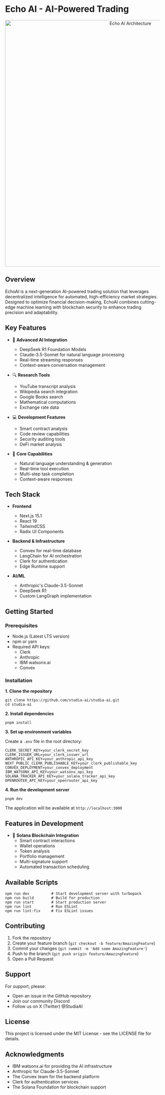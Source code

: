 # Echo AI - AI-Powered Trading


<div align="center">
  <img src="public/banner.png" alt="Echo AI Architecture" width="800"/>
</div>



## Overview
EchoAI is a next-generation AI-powered trading solution that leverages decentralized intelligence for automated, high-efficiency market strategies. Designed to optimize financial decision-making, EchoAI combines cutting-edge machine learning with blockchain security to enhance trading precision and adaptability.

## Key Features
- 🤖 **Advanced AI Integration**
  - DeepSeek R1 Foundation Models
  - Claude-3.5-Sonnet for natural language processing
  - Real-time streaming responses
  - Context-aware conversation management

- 🔍 **Research Tools**
  - YouTube transcript analysis
  - Wikipedia search integration
  - Google Books search
  - Mathematical computations
  - Exchange rate data

- 💻 **Development Features**
  - Smart contract analysis
  - Code review capabilities
  - Security auditing tools
  - DeFi market analysis

- 🎯 **Core Capabilities**
  - Natural language understanding & generation
  - Real-time tool execution
  - Multi-step task completion
  - Context-aware responses

## Tech Stack
- **Frontend**
  - Next.js 15.1
  - React 19
  - TailwindCSS
  - Radix UI Components

- **Backend & Infrastructure**
  - Convex for real-time database
  - LangChain for AI orchestration
  - Clerk for authentication
  - Edge Runtime support

- **AI/ML**
  - Anthropic's Claude-3.5-Sonnet
  - DeepSeek R1
  - Custom LangGraph implementation

## Getting Started

### Prerequisites
- Node.js (Latest LTS version)
- npm or yarn
- Required API keys:
  - Clerk
  - Anthropic
  - IBM watsonx.ai
  - Convex

### Installation

**1. Clone the repository**

    git clone https://github.com/studia-ai/studia-ai.git
    cd studia-ai

**2. Install dependencies**

    pnpm install

**3. Set up environment variables**

Create a `.env` file in the root directory:

    CLERK_SECRET_KEY=your_clerk_secret_key
    CLERK_ISSUER_URL=your_clerk_issuer_url
    ANTHROPIC_API_KEY=your_anthropic_api_key
    NEXT_PUBLIC_CLERK_PUBLISHABLE_KEY=your_clerk_publishable_key
    CONVEX_DEPLOYMENT=your_convex_deployment
    IBM_WATSONX_API_KEY=your_watsonx_api_key
    SOLANA_TRACKER_API_KEY=your_solana_tracker_api_key
    OPENROUTER_API_KEY=your_openrouter_api_key

**4. Run the development server**

    pnpm dev

The application will be available at `http://localhost:3000`

## Features in Development
- 🔗 **Solana Blockchain Integration**
  - Smart contract interactions
  - Wallet operations
  - Token analysis
  - Portfolio management
  - Multi-signature support
  - Automated transaction scheduling

## Available Scripts

    npm run dev          # Start development server with turbopack
    npm run build        # Build for production
    npm run start        # Start production server
    npm run lint         # Run ESLint
    npm run lint:fix     # Fix ESLint issues

## Contributing
1. Fork the repository
2. Create your feature branch (`git checkout -b feature/AmazingFeature`)
3. Commit your changes (`git commit -m 'Add some AmazingFeature'`)
4. Push to the branch (`git push origin feature/AmazingFeature`)
5. Open a Pull Request

## Support
For support, please:
- Open an issue in the GitHub repository
- Join our community Discord
- Follow us on X (Twitter) @StudiaAI

## License
This project is licensed under the MIT License - see the LICENSE file for details.

## Acknowledgments
- IBM watsonx.ai for providing the AI infrastructure
- Anthropic for Claude-3.5-Sonnet
- The Convex team for the backend platform
- Clerk for authentication services
- The Solana Foundation for blockchain support
